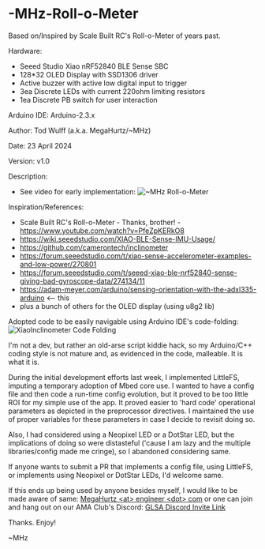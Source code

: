 # -MHz-Roll-o-Meter
Based on/Inspired by Scale Built RC's Roll-o-Meter of years past.

Hardware:
- Seeed Studio Xiao nRF52840 BLE Sense SBC
- 128*32 OLED Display with SSD1306 driver
- Active buzzer with active low digital input to trigger 
- 3ea Discrete LEDs with current 220ohm limiting resistors
- 1ea Discrete PB switch for user interaction

Arduino IDE:    Arduino-2.3.x

Author:         Tod Wulff (a.k.a. MegaHurtz/~MHz)

Date:           23 April 2024

Version:        v1.0

Description:   
- See video for early implementation: ![~MHz Roll-o-Meter](https://youtu.be/2NaQaHJ9XEI)

Inspiration/References:
- Scale Built RC's Roll-o-Meter - Thanks, brother! - https://www.youtube.com/watch?v=PfeZpKERkO8
- https://wiki.seeedstudio.com/XIAO-BLE-Sense-IMU-Usage/
- https://github.com/camerontech/inclinometer
- https://forum.seeedstudio.com/t/xiao-sense-accelerometer-examples-and-low-power/270801
- https://forum.seeedstudio.com/t/seeed-xiao-ble-nrf52840-sense-giving-bad-gyroscope-data/274134/11
- https://adam-meyer.com/arduino/sensing-orientation-with-the-adxl335-arduino  <-- this
- plus a bunch of others for the OLED display (using u8g2 lib)

Adopted code to be easily navigable using Arduino IDE's code-folding: ![XiaoInclinometer Code Folding](https://i.imgur.com/TLFXAx1.png)

I'm not a dev, but rather an old-arse script kiddie hack, so my Arduino/C++ coding style is not mature and, as evidenced in the code, malleable.  It is what it is.

During the initial development efforts last week, I implemented LittleFS, imputing a temporary adoption of Mbed core use.  I wanted to have a config file and then code a run-time config evolution, but it proved to be too little ROI for my simple use of the app.  It proved easier to 'hard code' operational parameters as depicted in the preprocessor directives.  I maintained the use of proper variables for these parameters in case I decide to revisit doing so.

Also, I had considered using a Neopixel LED or a DotStar LED, but the implications of doing so were distasteful ('cause I am lazy and the multiple libraries/config made me cringe), so I abandoned considering same.

If anyone wants to submit a PR that implements a config file, using LittleFS, or implements using Neopixel or DotStar LEDs, I'd welcome same.

If this ends up being used by anyone besides myself, I would like to be made aware of same:  [MegaHurtz \<at\> engineer \<dot\> com](mailto://MegaHurtz\<at\>engineer\<dot\>com) or one can join and hang out on our AMA Club's Discord: [GLSA Discord Invite Link](https://discord.gg/EfWhUDrXxR)

Thanks.  Enjoy!

~MHz
